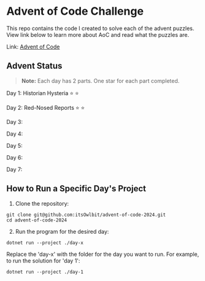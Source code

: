 # Advent of Code Challenge

This repo contains the code I created to solve each of the advent puzzles.  View link below to learn more about AoC and read what the puzzles are.

Link: [Advent of Code](https://adventofcode.com/)

## Advent Status

> **Note:** Each day has 2 parts. One star for each part completed.

Day 1: Historian Hysteria ⭐ ⭐

Day 2: Red-Nosed Reports ⭐ ⭐

Day 3:

Day 4:

Day 5:

Day 6:

Day 7:

## How to Run a Specific Day's Project

1. Clone the repository:

```
git clone git@github.com:itsOwlbit/advent-of-code-2024.git
cd advent-of-code-2024
```

2. Run the program for the desired day:

```
dotnet run --project ./day-x
```

Replace the 'day-x' with the folder for the day you want to run. For example, to run the solution for 'day 1':

```
dotnet run --project ./day-1
```
